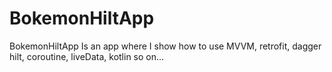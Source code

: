 # BokemonHiltApp
BokemonHiltApp  Is an app where I show how to use MVVM, retrofit, dagger hilt, coroutine, liveData, kotlin so on...
